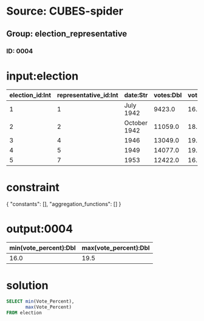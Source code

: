 # Source: CUBES-spider
## Group: election_representative
### ID: 0004

# input:election

| election_id:Int | representative_id:Int | date:Str | votes:Dbl | vote_percent:Dbl | seats:Dbl | place:Dbl |
|---|---|---|---|---|---|---|
| 1 | 1 | July 1942 | 9423.0 | 16.2 | 6.0 | 3.0 |
| 2 | 2 | October 1942 | 11059.0 | 18.5 | 10.0 | 1.0 |
| 3 | 4 | 1946 | 13049.0 | 19.5 | 10.0 | 2.0 |
| 4 | 5 | 1949 | 14077.0 | 19.5 | 9.0 | 2.0 |
| 5 | 7 | 1953 | 12422.0 | 16.0 | 7.0 | 3.0 |

# constraint

{
  "constants": [],
  "aggregation_functions": []
}

# output:0004

| min(vote_percent):Dbl | max(vote_percent):Dbl |
|---|---|
| 16.0 | 19.5 |

# solution

```sql
SELECT min(Vote_Percent),
       max(Vote_Percent)
FROM election
```
